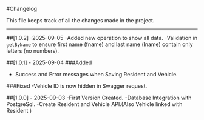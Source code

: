 #Changelog

This file keeps track of all the changes made in the project.

---------------------------------------------------

##[1.0.2] -2025-09-05
-Added new operation to show all data.
-Validation in `getByName` to ensure first name (fname) and last name (lname) contain only letters (no numbers).

##[1.0.1] - 2025-09-04
###Added
- Success and Error messages when Saving Resident and Vehicle.

###Fixed
-Vehicle ID is now hidden in Swagger request.

##[1.0.0] - 2025-09-03
-First Version Created.
-Database Integration with PostgreSql.
-Create Resident and Vehicle API.(Also Vehicle linked with Resident )